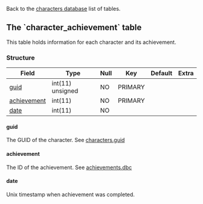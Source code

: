 Back to the [characters database](charactersdb_struct) list of tables.

The \`character\_achievement\` table
------------------------------------

This table holds information for each character and its achievement.

### Structure

| **Field**                                        | **Type**         | **Null** | **Key** | **Default** | **Extra** |
|--------------------------------------------------|------------------|----------|---------|-------------|-----------|
| [guid](Character_achievement#guid)               | int(11) unsigned | NO       | PRIMARY |             |           |
| [achievement](Character_achievement#achievement) | int(11)          | NO       | PRIMARY |             |           |
| [date](Character_achievement#date)               | int(11)          | NO       |         |             |           |

#### guid

The GUID of the character. See [characters.guid](characters#guid)

#### achievement

The ID of the achievement. See [achievements.dbc](achievements.dbc)

#### date

Unix timestamp when achievement was completed.
